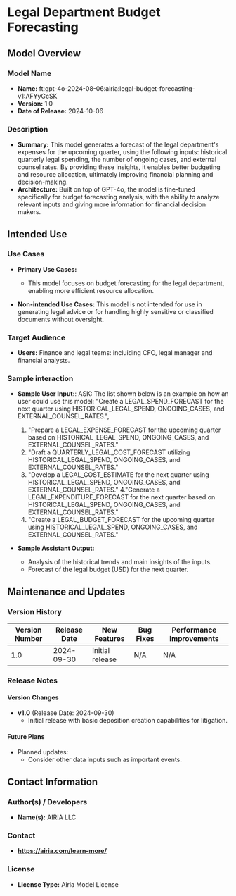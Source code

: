 # Legal Department Budget Forecasting

## Model Overview

### Model Name
- **Name:** ft:gpt-4o-2024-08-06:airia:legal-budget-forecasting-v1:AFYyGcSK
- **Version:** 1.0
- **Date of Release:** 2024-10-06

### Description
- **Summary:** This model generates a forecast of the legal department's expenses for the upcoming quarter, using the following inputs: historical quarterly legal spending, the number of ongoing cases, and external counsel rates. By providing these insights, it enables better budgeting and resource allocation, ultimately improving financial planning and decision-making.
- **Architecture:**  Built on top of GPT-4o, the model is fine-tuned specifically for budget forecasting analysis, with the ability to analyze relevant inputs and giving more information for financial decision makers. 

## Intended Use

### Use Cases
- **Primary Use Cases:**
  - This model focuses on budget forecasting for the legal department, enabling more efficient resource allocation.
  
- **Non-intended Use Cases:** This model is not intended for use in generating legal advice or for handling highly sensitive or classified documents without oversight.

### Target Audience
- **Users:** Finance and legal teams: incluiding CFO, legal manager and financial analysts. 
  
### Sample interaction
- **Sample User Input:**: ASK: The list shown below is an example on how an user could use this model:
"Create a LEGAL_SPEND_FORECAST for the next quarter using HISTORICAL_LEGAL_SPEND, ONGOING_CASES, and EXTERNAL_COUNSEL_RATES.",
  1. "Prepare a LEGAL_EXPENSE_FORECAST for the upcoming quarter based on HISTORICAL_LEGAL_SPEND, ONGOING_CASES, and EXTERNAL_COUNSEL_RATES."
  2. "Draft a QUARTERLY_LEGAL_COST_FORECAST utilizing HISTORICAL_LEGAL_SPEND, ONGOING_CASES, and EXTERNAL_COUNSEL_RATES."
  3. "Develop a LEGAL_COST_ESTIMATE for the next quarter using HISTORICAL_LEGAL_SPEND, ONGOING_CASES, and EXTERNAL_COUNSEL_RATES."
  4."Generate a LEGAL_EXPENDITURE_FORECAST for the next quarter based on HISTORICAL_LEGAL_SPEND, ONGOING_CASES, and EXTERNAL_COUNSEL_RATES."
  5. "Create a LEGAL_BUDGET_FORECAST for the upcoming quarter using HISTORICAL_LEGAL_SPEND, ONGOING_CASES, and EXTERNAL_COUNSEL_RATES."

- **Sample Assistant Output:**
  - Analysis of the historical trends and main insights of the inputs.
  - Forecast of the legal budget (USD) for the next quarter.




## Maintenance and Updates

### Version History
| Version Number | Release Date | New Features                  | Bug Fixes                   | Performance Improvements     |
|----------------|--------------|-------------------------------|-----------------------------|------------------------------|
| 1.0            | 2024-09-30  | Initial release               | N/A | N/A |



### Release Notes
#### Version Changes
- **v1.0** (Release Date: 2024-09-30)
  - Initial release with basic deposition creation capabilities for litigation. 


#### Future Plans
- Planned updates: 
  - Consider other data inputs such as important events.

## Contact Information

### Author(s) / Developers
- **Name(s):** AIRIA LLC

### Contact
- **https://airia.com/learn-more/** 

### License
- **License Type:** Airia Model License
